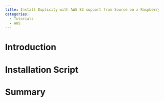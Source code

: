 ```yaml
---
title: Install Duplicity with AWS S3 support from Source on a Raspberry Pi
categories:
  - Tutorials
  - AWS
---
```


# Introduction

# Installation Script

# Summary